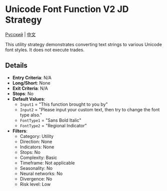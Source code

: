 # Unicode Font Function V2 JD Strategy
[Русский](README_ru.md) | [中文](README_cn.md)

This utility strategy demonstrates converting text strings to various Unicode font styles. It does not execute trades.

## Details

- **Entry Criteria**: N/A
- **Long/Short**: None
- **Exit Criteria**: N/A
- **Stops**: No
- **Default Values**:
  - `Input1` = "This function brought to you by"
  - `Input2` = "Please input your custom text, then try to change the font type also."
  - `FontType1` = "Sans Bold Italic"
  - `FontType2` = "Regional Indicator"
- **Filters**:
  - Category: Utility
  - Direction: None
  - Indicators: None
  - Stops: No
  - Complexity: Basic
  - Timeframe: Not applicable
  - Seasonality: No
  - Neural networks: No
  - Divergence: No
  - Risk level: Low

